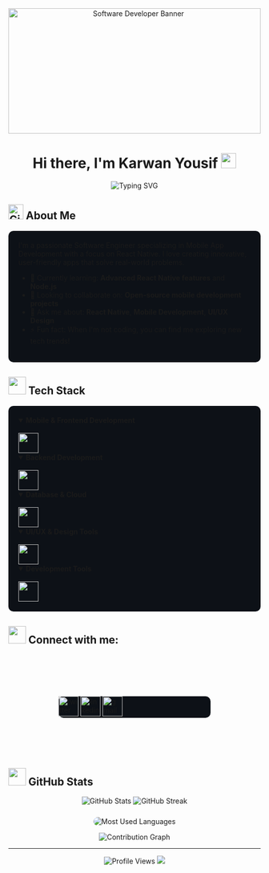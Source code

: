<div align="center">
  <img src="https://i.gifer.com/OWUh.gif" alt="Software Developer Banner" width="100%" height="250px"/>

  <h1>Hi there, I'm Karwan Yousif <img src="https://raw.githubusercontent.com/MartinHeinz/MartinHeinz/master/wave.gif" width="30px" height="30px"/></h1>
  
  <p align="center">
    <img src="https://readme-typing-svg.demolab.com?font=Fira+Code&pause=1000&color=2C9AF7&center=true&vCenter=true&width=435&lines=Software+Engineer;Mobile+App+Development+Specialist;React+Native+Expert;UI%2FUX+Enthusiast" alt="Typing SVG" />
  </p>
</div>

## <img src="https://media.giphy.com/media/W5eoZHPpUx9sapR0eu/giphy.gif" width="30px" alt="Git"/> About Me
<div align="left" style="background: #0D1117; padding: 20px; border-radius: 10px;">
I'm a passionate Software Engineer specializing in Mobile App Development with a focus on React Native. I love creating innovative, user-friendly apps that solve real-world problems.

- 🌱 Currently learning: **Advanced React Native features** and **Node.js**
- 👯 Looking to collaborate on: **Open-source mobile development projects**
- 💬 Ask me about: **React Native**, **Mobile Development**, **UI/UX Design**
- ⚡ Fun fact: When I'm not coding, you can find me exploring new tech trends!
</div>

## <img src="https://media.giphy.com/media/QssGEmpkyEOhBCb7e1/giphy.gif" width="35"> Tech Stack
<div align="left" style="background: #0D1117; padding: 20px; border-radius: 10px;">
  <details open>
    <summary><b>Mobile & Frontend Development</b></summary>
    <br/>
    <img src="https://skillicons.dev/icons?i=androidstudio,react,flutter,js,ts" height="40"/>
  </details>

  <details open>
    <summary><b>Backend Development</b></summary>
    <br/>
    <img src="https://skillicons.dev/icons?i=nodejs,python,java,cs,dotnet" height="40"/>
  </details>

  <details open>
    <summary><b>Database & Cloud</b></summary>
    <br/>
    <img src="https://skillicons.dev/icons?i=mysql,sqlite" height="40"/>
  </details>

  <details open>
    <summary><b>UI/UX & Design Tools</b></summary>
    <br/>
    <img src="https://skillicons.dev/icons?i=figma,ai,ps,xd" height="40"/>
  </details>

  <details open>
    <summary><b>Development Tools</b></summary>
    <br/>
    <img src="https://skillicons.dev/icons?i=git,github,vscode,postman" height="40"/>
  </details>
</div>

## <img src="https://media.giphy.com/media/LnQjpWaON8nhr21vNW/giphy.gif" width="35"> Connect with me:
<div align="left" style="background: #0D1117; margin: 100px; border-radius: 10px;">
  <a href="https://x.com/Karwan_001?s=35" target="_blank" >
    <img src="https://skillicons.dev/icons?i=twitter" height="40" alt="twitter"/>
  </a>
  <a href="https://linkedin.com/in/karwan-yousif-747071308" target="_blank">
    <img src="https://skillicons.dev/icons?i=linkedin" height="40" alt="linkedin"/>
  </a>
  <a href="mailto:karwanusf1@gmail.com">
    <img src="https://skillicons.dev/icons?i=gmail" height="40" alt="gmail"/>
  </a>
</div>

## <img src="https://media.giphy.com/media/iY8CRBdQXODJSCERIr/giphy.gif" width="35"> GitHub Stats

<div align="center">
  <img src="https://github-readme-stats.vercel.app/api?username=KarwaN001&show_icons=true&theme=tokyonight&hide_border=true&bg_color=0D1117" alt="GitHub Stats" />
  
  <img src="https://github-readme-streak-stats.herokuapp.com/?user=KarwaN001&theme=tokyonight&hide_border=true&background=0D1117" alt="GitHub Streak" />
  
  <img 
    src="https://github-profile-summary-cards.vercel.app/api/cards/repos-per-language?username=KarwaN001&theme=tokyonight&hide_border=true&bg_color=0D1117&layout=compact" 
    alt="Most Used Languages" 
    style="border-radius: 10px; background: none; margin-top: 10px;" 
  />
</div>

<div align="center">
  <img src="https://github-readme-activity-graph.vercel.app/graph?username=KarwaN001&theme=tokyo-night&hide_border=true&bg_color=0D1117" alt="Contribution Graph" />
</div>

---
<div align="center">
  <img src="https://komarev.com/ghpvc/?username=KarwaN001&label=Profile%20Views&color=0e75b6&style=flat" alt="Profile Views" />
  
  <img src="https://capsule-render.vercel.app/api?type=waving&color=gradient&height=100&section=footer"/>
</div>

